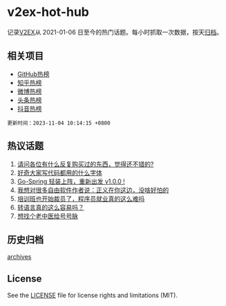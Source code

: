 # v2ex-hot-hub

 记录[V2EX](https://www.v2ex.com/)从 2021-01-06 日至今的热门话题。每小时抓取一次数据，按天[归档](archives)。
 
 ## 相关项目

- [GitHub热榜](https://github.com/snaildev/github-hot-hub)
- [知乎热榜](https://github.com/snaildev/zhihu-hot-hub)
- [微博热榜](https://github.com/snaildev/weibo-hot-hub)
- [头条热榜](https://github.com/snaildev/toutiao-hot-hub)
- [抖音热榜](https://github.com/snaildev/douyin-hot-hub)


 `更新时间：2023-11-04 10:14:15 +0800`

## 热议话题

1. [请问各位有什么反复购买过的东西，觉得还不错的?](https://www.v2ex.com/t/988143)
1. [好奇大家写代码都用的什么字体](https://www.v2ex.com/t/988286)
1. [Go-Spring 轻装上阵，重新出发 v1.0.0 !](https://www.v2ex.com/t/988146)
1. [我想对很多自由软件作者说：正义在你这边，没啥好怕的](https://www.v2ex.com/t/988404)
1. [培训班也开始裁员了，程序员就业真的这么难吗](https://www.v2ex.com/t/988147)
1. [转语言真的这么容易吗？](https://www.v2ex.com/t/988250)
1. [想找个老中医给号号脉](https://www.v2ex.com/t/988420)

## 历史归档

[archives](archives)

## License

See the [LICENSE](LICENSE) file for license rights and limitations (MIT).
